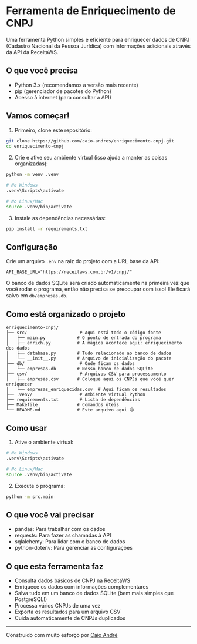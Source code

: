 # Ferramenta de Enriquecimento de CNPJ

Uma ferramenta Python simples e eficiente para enriquecer dados de CNPJ (Cadastro Nacional da Pessoa Jurídica) com informações adicionais através da API da ReceitaWS.

## O que você precisa

- Python 3.x (recomendamos a versão mais recente)
- pip (gerenciador de pacotes do Python)
- Acesso à internet (para consultar a API)

## Vamos começar!

1. Primeiro, clone este repositório:
```bash
git clone https://github.com/caio-andres/enriquecimento-cnpj.git
cd enriquecimento-cnpj
```

2. Crie e ative seu ambiente virtual (isso ajuda a manter as coisas organizadas):
```bash
python -m venv .venv

# No Windows
.venv\Scripts\activate

# No Linux/Mac
source .venv/bin/activate
```

3. Instale as dependências necessárias:
```bash
pip install -r requirements.txt
```

## Configuração

Crie um arquivo `.env` na raiz do projeto com a URL base da API:
```
API_BASE_URL="https://receitaws.com.br/v1/cnpj/"
```

O banco de dados SQLite será criado automaticamente na primeira vez que você rodar o programa, então não precisa se preocupar com isso! Ele ficará salvo em `db/empresas.db`.

## Como está organizado o projeto

```
enriquecimento-cnpj/
├── src/                    # Aqui está todo o código fonte
│   ├── main.py            # O ponto de entrada do programa
│   ├── enrich.py          # A mágica acontece aqui: enriquecimento dos dados
│   ├── database.py        # Tudo relacionado ao banco de dados
│   └── __init__.py        # Arquivo de inicialização do pacote
├── db/                     # Onde ficam os dados
│   └── empresas.db        # Nosso banco de dados SQLite
├── csv/                    # Arquivos CSV para processamento
│   ├── empresas.csv       # Coloque aqui os CNPJs que você quer enriquecer
│   └── empresas_enriquecidas.csv  # Aqui ficam os resultados
├── .venv/                  # Ambiente virtual Python
├── requirements.txt        # Lista de dependências
├── Makefile               # Comandos úteis
└── README.md              # Este arquivo aqui 😊
```

## Como usar

1. Ative o ambiente virtual:
```bash
# No Windows
.venv\Scripts\activate

# No Linux/Mac
source .venv/bin/activate
```

2. Execute o programa:
```bash
python -m src.main
```

## O que você vai precisar

- pandas: Para trabalhar com os dados
- requests: Para fazer as chamadas à API
- sqlalchemy: Para lidar com o banco de dados
- python-dotenv: Para gerenciar as configurações

## O que esta ferramenta faz

- Consulta dados básicos de CNPJ na ReceitaWS
- Enriquece os dados com informações complementares
- Salva tudo em um banco de dados SQLite (bem mais simples que PostgreSQL!)
- Processa vários CNPJs de uma vez
- Exporta os resultados para um arquivo CSV
- Cuida automaticamente de CNPJs duplicados

---

Construído com muito esforço por [Caio André](https://github.com/caio-andres)
